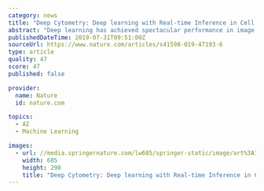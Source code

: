 ```yaml
---
category: news
title: "Deep Cytometry: Deep learning with Real-time Inference in Cell Sorting and Flow Cytometry"
abstract: "Deep learning has achieved spectacular performance in image and speech recognition and synthesis. It outperforms other machine learning algorithms in problems where large amounts of data are available. In the area of measurement technology, instruments ..."
publishedDateTime: 2019-07-31T09:51:00Z
sourceUrl: https://www.nature.com/articles/s41598-019-47193-6
type: article
quality: 47
score: 47
published: false

provider:
  name: Nature
  id: nature.com

topics:
  - AI
  - Machine Learning

images:
  - url: //media.springernature.com/lw685/springer-static/image/art%3A10.1038%2Fs41598-019-47193-6/MediaObjects/41598_2019_47193_Fig5_HTML.png
    width: 685
    height: 290
    title: "Deep Cytometry: Deep learning with Real-time Inference in Cell Sorting and Flow Cytometry"
---
```


